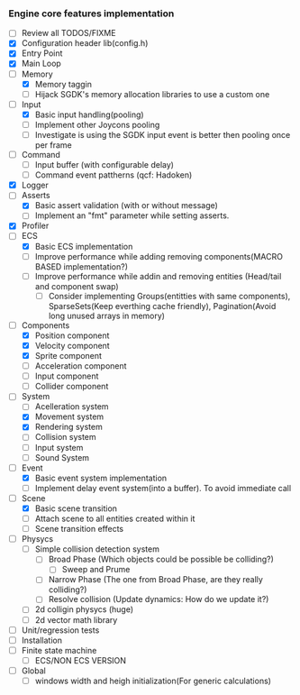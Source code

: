 ### Engine core features implementation

- [ ] Review all TODOS/FIXME
- [x] Configuration header lib(config.h)
- [x] Entry Point
- [x] Main Loop
- [ ] Memory
    - [x] Memory taggin
    - [ ] Hijack SGDK's memory allocation libraries to use a custom one
- [ ] Input
    - [x] Basic input handling(pooling)
    - [ ] Implement other Joycons pooling
    - [ ] Investigate is using the SGDK input event is better then pooling once per frame    
- [ ] Command
    - [ ] Input buffer (with configurable delay)
    - [ ] Command event pattherns (qcf: Hadoken)    
- [x] Logger
- [ ] Asserts
    - [x] Basic assert validation (with or without message)
    - [ ] Implement an "fmt" parameter while setting asserts.
- [x] Profiler
- [ ] ECS
    - [x] Basic ECS implementation
    - [ ] Improve performance while adding removing components(MACRO BASED implementation?)
    - [ ] Improve performance while addin and removing entities (Head/tail and component swap)
        - [ ] Consider implementing Groups(entitties with same components), SparseSets(Keep everthing cache friendly), Pagination(Avoid long unused arrays in memory)
- [ ] Components
    - [x] Position component
    - [x] Velocity component
    - [x] Sprite component
    - [ ] Acceleration component
    - [ ] Input component
    - [ ] Collider component
- [ ] System
    - [ ] Acelleration system
    - [x] Movement system
    - [x] Rendering system
    - [ ] Collision system
    - [ ] Input system
    - [ ] Sound System
- [ ] Event
    - [x] Basic event system implementation
    - [ ] Implement delay event system(into a buffer). To avoid immediate call    
- [ ] Scene
    - [x] Basic scene transition
    - [ ] Attach scene to all entities created within it
    - [ ] Scene transition effects
- [ ] Physycs
    - [ ] Simple collision detection system
        - [ ] Broad Phase (Which objects could be possible be colliding?)
            - [ ] Sweep and Prume
        - [ ] Narrow Phase (The one from Broad Phase, are they really colliding?)
        - [ ] Resolve collision (Update dynamics: How do we update it?)
    - [ ] 2d colligin physycs (huge)
    - [ ] 2d vector math library
- [ ] Unit/regression tests
- [ ] Installation
- [ ] Finite state machine
    - [ ] ECS/NON ECS VERSION
- [ ] Global
    - [ ] windows width and heigh initialization(For generic calculations)